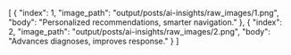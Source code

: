 [
  {
    "index": 1,
    "image_path": "output/posts/ai-insights/raw_images/1.png",
    "body": "Personalized recommendations, smarter navigation."
  },
  {
    "index": 2,
    "image_path": "output/posts/ai-insights/raw_images/2.png",
    "body": "Advances diagnoses, improves response."
  }
]